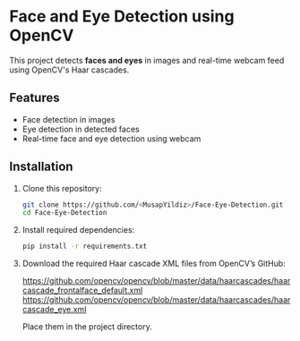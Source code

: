 # Face and Eye Detection using OpenCV  

This project detects **faces and eyes** in images and real-time webcam feed using OpenCV's Haar cascades.  

## Features  
- Face detection in images  
- Eye detection in detected faces  
- Real-time face and eye detection using webcam  

## Installation  

1. Clone this repository:  
   ```sh
   git clone https://github.com/<MusapYildiz>/Face-Eye-Detection.git
   cd Face-Eye-Detection
2. Install required dependencies:
   ```sh
   pip install -r requirements.txt
   
3. Download the required Haar cascade XML files from OpenCV’s GitHub:

   https://github.com/opencv/opencv/blob/master/data/haarcascades/haarcascade_frontalface_default.xml
   https://github.com/opencv/opencv/blob/master/data/haarcascades/haarcascade_eye.xml
   
   Place them in the project directory.
